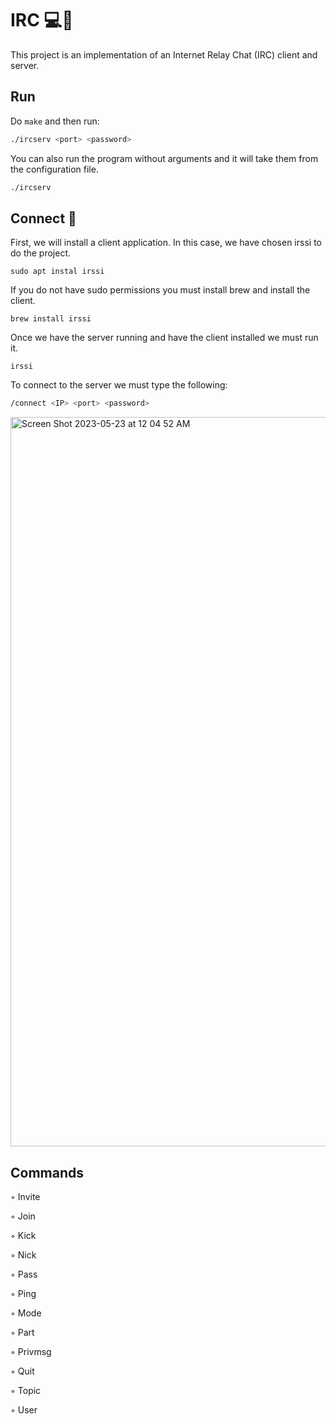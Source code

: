 # IRC 💻💬

This project is an implementation of an Internet Relay Chat (IRC) client and server.

## Run

Do ```make``` and then run:

```bash
./ircserv <port> <password>
```

You can also run the program without arguments and it will take them from the configuration file.

```bash
./ircserv
```

## Connect 📶

First, we will install a client application. In this case, we have chosen irssi to do the project.

```sudo apt instal irssi```

If you do not have sudo permissions you must install brew and install the client.

```brew install irssi```

Once we have the server running and have the client installed we must run it.

```irssi```

To connect to the server we must type the following:

```bash
/connect <IP> <port> <password> 
```

<img width="1167" alt="Screen Shot 2023-05-23 at 12 04 52 AM" src="https://github.com/gemartin99/ft_irc/assets/66915274/3f436ae0-22aa-4d96-ae80-20cf412742ff">

## Commands

◦ Invite

◦ Join

◦ Kick

◦ Nick

◦ Pass

◦ Ping

◦ Mode

◦ Part

◦ Privmsg

◦ Quit

◦ Topic

◦ User
